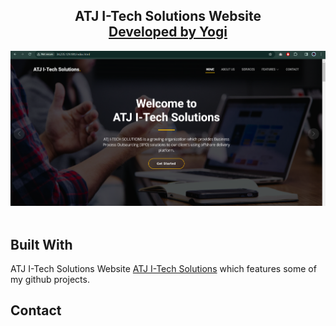 <h2 align="center">
  ATJ I-Tech Solutions Website <br/>
  <a href="" target="_blank"> Developed by Yogi </a>
</h2>
<div align="center">
  <img alt="Demo" src="./img/read1.png" />
</div>

<br/>




## Built With

ATJ I-Tech Solutions Website <a href="https://master.d3tvwlb7amvvz8.amplifyapp.com/index.html" target="_blank">ATJ I-Tech Solutions</a> which features some of my github projects.<br/>

## Contact
<div align="center"
  <img alt="Demo" src="./img/read2.png" />
</div>
